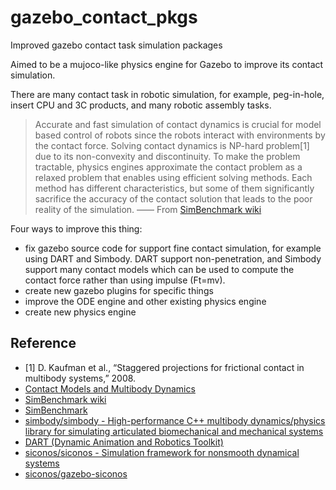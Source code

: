 # gazebo_contact_pkgs

Improved gazebo contact task simulation packages

Aimed to be a mujoco-like physics engine for Gazebo to improve its contact simulation.

There are many contact task in robotic simulation, for example, peg-in-hole, insert CPU and 3C products, and many robotic assembly tasks. 

> Accurate and fast simulation of contact dynamics is crucial for model based control of robots since the robots interact with environments by the contact force.
> Solving contact dynamics is NP-hard problem[1] due to its non-convexity and discontinuity. To make the problem tractable, physics engines approximate the contact problem as a relaxed problem that enables using efficient solving methods. Each method has different characteristics, but some of them significantly sacrifice the accuracy of the contact solution that leads to the poor reality of the simulation. —— From [SimBenchmark wiki](https://leggedrobotics.github.io/SimBenchmark/)

Four ways to improve this thing:
- fix gazebo source code for support fine contact simulation, for example using DART and Simbody. DART support non-penetration, and Simbody support many contact models which can be used to compute the contact force rather than using impulse (Ft=mv).
- create new gazebo plugins for specific things
- improve the ODE engine and other existing physics engine
- create new physics engine


## Reference
- [1] D. Kaufman et al., “Staggered projections for frictional contact in multibody systems,” 2008.
- [Contact Models and Multibody Dynamics](https://leggedrobotics.github.io/SimBenchmark/about/models.html)
- [SimBenchmark wiki](https://leggedrobotics.github.io/SimBenchmark/)
- [SimBenchmark](https://github.com/leggedrobotics/SimBenchmark)
- [simbody/simbody - High-performance C++ multibody dynamics/physics library for simulating articulated biomechanical and mechanical systems](https://github.com/simbody/simbody)
- [DART (Dynamic Animation and Robotics Toolkit)](https://dartsim.github.io/)
- [siconos/siconos - Simulation framework for nonsmooth dynamical systems](https://github.com/siconos/siconos)
- [siconos/gazebo-siconos](https://github.com/siconos/gazebo-siconos)
